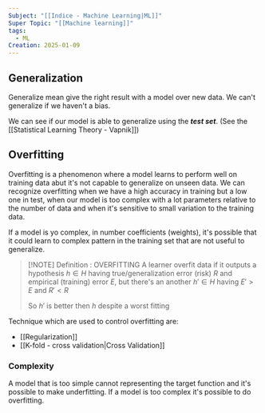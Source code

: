 ```yaml
---
Subject: "[[Indice - Machine Learning|ML]]"
Super Topic: "[[Machine learning]]"
tags:
  - ML
Creation: 2025-01-09
---
```

## Generalization

Generalize mean give the right result with a model over new data.
We can't generalize if we haven't a bias.

We can see if our model is able to generalize using the ***test set***. (See the [[Statistical Learning Theory - Vapnik]])


## Overfitting
Overfitting is a phenomenon where a model learns to perform well on training data abut it's not capable to generalize on unseen data.
We can recognize overfitting when we have a high accuracy in training but a low one in test, when our model is too complex with a lot parameters relative to the number of data and when it's sensitive to small variation to the training data.

If a model is yo complex, in number coefficients (weights), it's possible that it could learn to complex pattern in the training set that are not useful to generalize.


> [!NOTE] Definition : OVERFITTING
> A learner overfit data if it outputs a hypothesis $h \in H$ having true/generalization error (risk) $R$ and empirical (training) error $E$, but there's an another $h' \in H$ having $E'>E$ and $R'<R$
> 
> So $h'$ is better then $h$ despite a worst fitting



Technique which are used to control overfitting are:
- [[Regularization]]
- [[K-fold - cross validation|Cross Validation]]


### Complexity 

A model that is too simple cannot representing  the target function and it's possible to make underfitting. If a model is too complex it's possible to do overfitting.